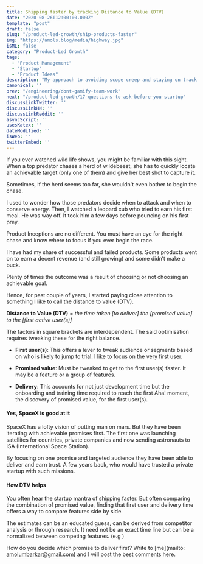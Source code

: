 ```yaml
---
title: Shipping faster by tracking Distance to Value (DTV)
date: "2020-08-26T12:00:00.000Z"
template: "post"
draft: false
slug: "/product-led-growth/ship-products-faster"
img: "https://amols.blog/media/highway.jpg"
isML: false
category: "Product-Led Growth"
tags:
  - "Product Management"
  - "Startup"
  - "Product Ideas"
description: "My approach to avoiding scope creep and staying on track with the help of an estimation metric"
canonical: ''
prev: "/engineering/dont-gamify-team-work"
next: "/product-led-growth/17-questions-to-ask-before-you-startup"
discussLinkTwitter: ''
discussLinkHN: ''
discussLinkReddit: ''
asyncScript: ''
usesKatex: ''
dateModified: ''
isWeb: ''
twitterEmbed: ''
---
```


If you ever watched wild life shows, you might be familiar with this sight. When a top predator chases a herd of wildebeest, she has to quickly locate an achievable target (only one of them) and give her best shot to capture it. 

Sometimes, if the herd seems too far, she wouldn't even bother to begin the chase. 

I used to wonder how those predators decide when to attack and when to conserve energy. Then, I watched a leopard cub who tried to earn his first meal. He was way off. It took him a few days before pouncing on his first prey.   

Product Inceptions are no different. You must have an eye for the right chase and know where to focus if you ever begin the race. 

I have had my share of successful and failed products. Some products went on to earn a decent revenue (and still growing) and some didn’t make a buck. 

Plenty of times the outcome was a result of choosing or not choosing an achievable goal.  

Hence, for past couple of years, I started paying close attention to something I like to call the distance to value (DTV). 

**Distance to Value (DTV)** = *the time taken [to deliver] the [promised value] to the [first active user(s)]*

The factors in square brackets are interdependent. The said optimisation requires tweaking these for the right balance. 

- **First user(s)**: 
This offers a lever to tweak audience or segments based on who is likely to jump to trial. I like to focus on the very first user.

- **Promised value**: Must be tweaked to get to the first user(s) faster. It may be a feature or a group of features.

- **Delivery**: This accounts for not just development time but the onboarding and training time required to reach the first Aha! moment, the discovery of promised value, for the first user(s).

#### Yes, SpaceX is good at it
SpaceX has a lofty vision of putting man on mars. But they have been iterating with achievable promises first. The first one was launching satellites for countries, private companies and now sending astronauts to ISA (International Space Station). 

By focusing on one promise and targeted audience they have been able to deliver and earn trust. A few years back, who would have trusted a private startup with such missions. 

#### How DTV helps 
You often hear the startup mantra of shipping faster. But often comparing the combination of promised value, finding that first user and delivery time offers a way to compare features side by side.  

The estimates can be an educated guess, can be derived from competitor analysis or through research. It need not be an exact time line but can be a normalized between competing features. (e.g )

How do you decide which promise to deliver first? Write to [me](mailto: amolumbarkar@gmail.com) and I will post the best comments here. 







